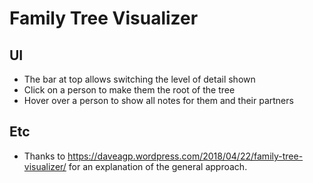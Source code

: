 # Family Tree Visualizer
## UI
* The bar at top allows switching the level of detail shown
* Click on a person to make them the root of the tree
* Hover over a person to show all notes for them and their partners
## Etc
* Thanks to https://daveagp.wordpress.com/2018/04/22/family-tree-visualizer/ for an explanation of the general approach.
